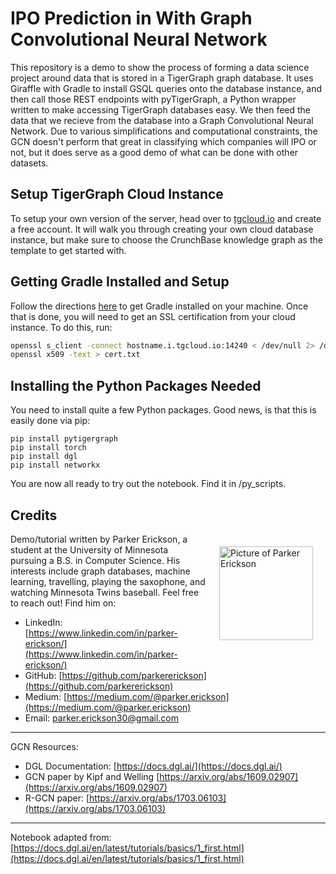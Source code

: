 # IPO Prediction in With Graph Convolutional Neural Network

This repository is a demo to show the process of forming a data science project around data that is stored in a TigerGraph graph database. It uses Giraffle with Gradle to install GSQL queries onto the database instance, and then call those REST endpoints with pyTigerGraph, a Python wrapper written to make accessing TigerGraph databases easy. We then feed the data that we recieve from the database into a Graph Convolutional Neural Network. Due to various simplifications and computational constraints, the GCN doesn't perform that great in classifying which companies will IPO or not, but it does serve as a good demo of what can be done with other datasets.

## Setup TigerGraph Cloud Instance
To setup your own version of the server, head over to [tgcloud.io](https://tgcloud.io/) and create a free account. It will walk you through creating your own cloud database instance, but make sure to choose the CrunchBase knowledge graph as the template to get started with.

## Getting Gradle Installed and Setup
Follow the directions [here](https://gradle.org/install/) to get Gradle installed on your machine. Once that is done, you will need to get an SSL certification from your cloud instance. To do this, run:
```bash
openssl s_client -connect hostname.i.tgcloud.io:14240 < /dev/null 2> /dev/null | \
openssl x509 -text > cert.txt
```
## Installing the Python Packages Needed
You need to install quite a few Python packages. Good news, is that this is easily done via pip:
```
pip install pytigergraph
pip install torch
pip install dgl
pip install networkx
```
You are now all ready to try out the notebook. Find it in /py_scripts.

## Credits
<p><img alt="Picture of Parker Erickson" height="150px" src="https://avatars1.githubusercontent.com/u/9616171?s=460&v=4" align="right" hspace="20px" vspace="20px"></p>

Demo/tutorial written by Parker Erickson, a student at the University of Minnesota pursuing a B.S. in Computer Science. His interests include graph databases, machine learning, travelling, playing the saxophone, and watching Minnesota Twins baseball. Feel free to reach out! Find him on:

* LinkedIn: [https://www.linkedin.com/in/parker-erickson/](https://www.linkedin.com/in/parker-erickson/)
* GitHub: [https://github.com/parkererickson](https://github.com/parkererickson)
* Medium: [https://medium.com/@parker.erickson](https://medium.com/@parker.erickson)
* Email: [parker.erickson30@gmail.com](parker.erickson30@gmail.com)
----
GCN Resources:
* DGL Documentation: [https://docs.dgl.ai/](https://docs.dgl.ai/)
* GCN paper by Kipf and Welling [https://arxiv.org/abs/1609.02907](https://arxiv.org/abs/1609.02907)
* R-GCN paper: [https://arxiv.org/abs/1703.06103](https://arxiv.org/abs/1703.06103)
---- 
Notebook adapted from: [https://docs.dgl.ai/en/latest/tutorials/basics/1_first.html](https://docs.dgl.ai/en/latest/tutorials/basics/1_first.html)